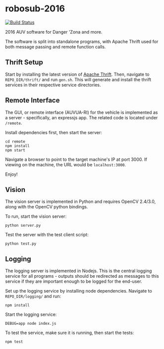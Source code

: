# robosub-2016
[![Build Status](https://travis-ci.org/AUV-UA/robosub-2016.svg?branch=master)](https://travis-ci.org/AUV-UA/robosub-2016)

2016 AUV software for Danger 'Zona and more.

The software is split into standalone programs, with Apache Thrift used for both message passing and remote function calls.

## Thrift Setup
Start by installing the latest version of [Apache Thrift](https://thrift.apache.org/docs/install/).
Then, navigate to `REPO_DIR/thrift/` and run `gen.sh`. This will generate and install the thrift services in their respective service directories.

## Remote Interface
The GUI, or remote interface (AUVUA-RI) for the vehicle is implemented as a server - specifically, an expressjs app. The related code is located under `/remote`.

Install dependencies first, then start the server:
```
cd remote
npm install
npm start
```

Navigate a browser to point to the target machine's IP at port 3000. If viewing on the machine, the URL would be `localhost:3000`.

Enjoy!

## Vision
The vision server is implemented in Python and requires OpenCV 2.4/3.0, along with the OpenCV python bindings.

To run, start the vision server:
```
python server.py
```

Test the server with the test client script:
```
python test.py
```

## Logging
The logging server is implemented in Nodejs. This is the central logging service for all programs - outputs should be redirected as messages to this service if they are important enough to be logged for the end-user.

Set up the logging service by installing node dependencies.
Navigate to `REPO_DIR/logging/` and run:
```
npm install
```

Start the logging service:
```
DEBUG=app node index.js
```

To test the service, make sure it is running, then start the tests:
```
npm test
```
